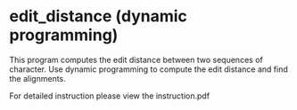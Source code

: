 # edit_distance (dynamic programming)

This program computes the edit distance between two sequences of character.
Use dynamic programming to compute the edit distance and find the alignments. 

For detailed instruction please view the instruction.pdf